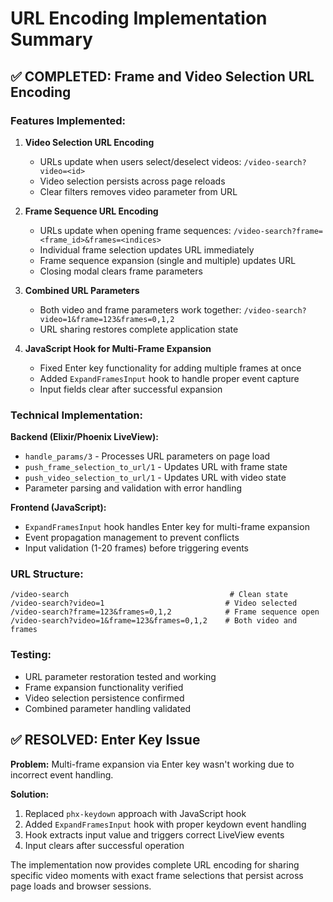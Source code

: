 # URL Encoding Implementation Summary

## ✅ COMPLETED: Frame and Video Selection URL Encoding

### Features Implemented:

1. **Video Selection URL Encoding**
   - URLs update when users select/deselect videos: `/video-search?video=<id>`
   - Video selection persists across page reloads
   - Clear filters removes video parameter from URL

2. **Frame Sequence URL Encoding**  
   - URLs update when opening frame sequences: `/video-search?frame=<frame_id>&frames=<indices>`
   - Individual frame selection updates URL immediately
   - Frame sequence expansion (single and multiple) updates URL
   - Closing modal clears frame parameters

3. **Combined URL Parameters**
   - Both video and frame parameters work together: `/video-search?video=1&frame=123&frames=0,1,2`
   - URL sharing restores complete application state

4. **JavaScript Hook for Multi-Frame Expansion**
   - Fixed Enter key functionality for adding multiple frames at once
   - Added `ExpandFramesInput` hook to handle proper event capture
   - Input fields clear after successful expansion

### Technical Implementation:

**Backend (Elixir/Phoenix LiveView):**
- `handle_params/3` - Processes URL parameters on page load
- `push_frame_selection_to_url/1` - Updates URL with frame state
- `push_video_selection_to_url/1` - Updates URL with video state  
- Parameter parsing and validation with error handling

**Frontend (JavaScript):**
- `ExpandFramesInput` hook handles Enter key for multi-frame expansion
- Event propagation management to prevent conflicts
- Input validation (1-20 frames) before triggering events

### URL Structure:
```
/video-search                                    # Clean state
/video-search?video=1                           # Video selected
/video-search?frame=123&frames=0,1,2            # Frame sequence open
/video-search?video=1&frame=123&frames=0,1,2    # Both video and frames
```

### Testing:
- URL parameter restoration tested and working
- Frame expansion functionality verified  
- Video selection persistence confirmed
- Combined parameter handling validated

## ✅ RESOLVED: Enter Key Issue

**Problem:** Multi-frame expansion via Enter key wasn't working due to incorrect event handling.

**Solution:** 
1. Replaced `phx-keydown` approach with JavaScript hook
2. Added `ExpandFramesInput` hook with proper keydown event handling
3. Hook extracts input value and triggers correct LiveView events
4. Input clears after successful operation

The implementation now provides complete URL encoding for sharing specific video moments with exact frame selections that persist across page loads and browser sessions.